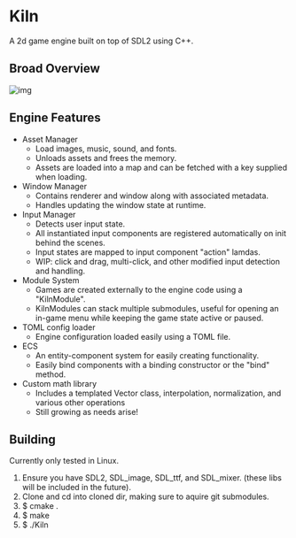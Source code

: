 # Kiln
A 2d game engine built on top of SDL2 using C++.

## Broad Overview
![img](https://i.imgur.com/H0O1yod.png)

## Engine Features
* Asset Manager
  * Load images, music, sound, and fonts.
  * Unloads assets and frees the memory.
  * Assets are loaded into a map and can be fetched with a key supplied when loading.
* Window Manager
  * Contains renderer and window along with associated metadata.
  * Handles updating the window state at runtime.
* Input Manager
  * Detects user input state.
  * All instantiated input components are registered automatically on init behind the scenes.
  * Input states are mapped to input component "action" lamdas.
  * WIP: click and drag, multi-click, and other modified input detection and handling.
* Module System
  * Games are created externally to the engine code using a "KilnModule".
  * KilnModules can stack multiple submodules, useful for opening an in-game menu while keeping the game state active or paused.
* TOML config loader
  * Engine configuration loaded easily using a TOML file.
* ECS
  * An entity-component system for easily creating functionality.
  * Easily bind components with a binding constructor or the "bind" method.
* Custom math library
  * Includes a templated Vector class, interpolation, normalization, and various other operations
  * Still growing as needs arise!
  
## Building
Currently only tested in Linux.
1. Ensure you have SDL2, SDL_image, SDL_ttf, and SDL_mixer. (these libs will be included in the future).
1. Clone and cd into cloned dir, making sure to aquire git submodules.
1. $ cmake .
1. $ make
1. $ ./Kiln
